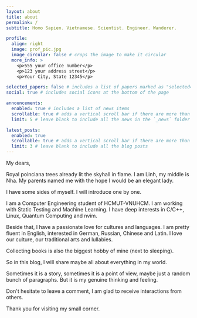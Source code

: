 ```yaml
---
layout: about
title: about
permalink: /
subtitle: Homo Sapien. Vietnamese. Scientist. Engineer. Wanderer.

profile:
  align: right
  image: prof_pic.jpg
  image_circular: false # crops the image to make it circular
  more_info: >
    <p>555 your office number</p>
    <p>123 your address street</p>
    <p>Your City, State 12345</p>

selected_papers: false # includes a list of papers marked as "selected={true}"
social: true # includes social icons at the bottom of the page

announcements:
  enabled: true # includes a list of news items
  scrollable: true # adds a vertical scroll bar if there are more than 3 news items
  limit: 5 # leave blank to include all the news in the `_news` folder

latest_posts:
  enabled: true
  scrollable: true # adds a vertical scroll bar if there are more than 3 new posts items
  limit: 3 # leave blank to include all the blog posts
---
```

My dears,

Royal poinciana trees already lit the skyhall in flame. I am Linh, my middle is Nha. My parents named me with the hope I would be an elegant lady.

I have some sides of myself. I will introduce one by one.

I am a Computer Engineering student of HCMUT-VNUHCM. I am working with Static Testing and Machine Learning. I have deep interests in C/C++, Linux, Quantum Computing and nvim.

Beside that, I have a passionate love for cultures and languages. I am pretty fluent in English, interested in German, Russian, Chinese and Latin. I love our culture, our traditional arts and lullabies.

Collecting books is also the biggest hobby of mine (next to sleeping).

So in this blog, I will share maybe all about everything in my world.

Sometimes it is a story, sometimes it is a point of view, maybe just a random bunch of paragraphs. But it is my genuine thinking and feeling.

Don't hesitate to leave a comment, I am glad to receive interactions from others.

Thank you for visiting my small corner.
